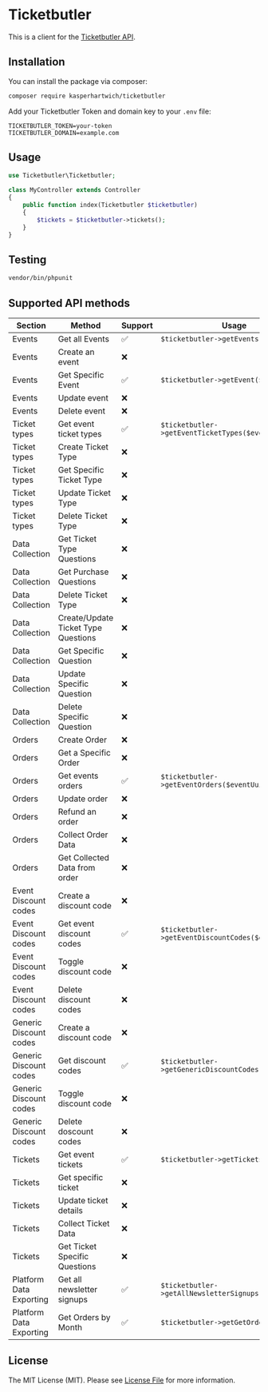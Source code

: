 # Ticketbutler
This is a client for the [Ticketbutler API](https://lab.ticketbutler.io).

## Installation

You can install the package via composer:

``` bash
composer require kasperhartwich/ticketbutler
```

Add your Ticketbutler Token and domain key to your `.env` file:
``` dotenv
TICKETBUTLER_TOKEN=your-token
TICKETBUTLER_DOMAIN=example.com
```

## Usage

``` php
use Ticketbutler\Ticketbutler;

class MyController extends Controller
{
    public function index(Ticketbutler $ticketbutler)
    {
        $tickets = $ticketbutler->tickets();
    }
}
```

## Testing

``` bash
vendor/bin/phpunit
```

## Supported API methods
| Section                 | Method                              | Support | Usage                                                |
|-------------------------|-------------------------------------|---------|------------------------------------------------------|
| Events                  | Get all Events                      | ✅       | `$ticketbutler->getEvents()`                         |
| Events                  | Create an event                     | ❌       |                                                      |
| Events                  | Get Specific Event                  | ✅       | `$ticketbutler->getEvent($eventUuid)`                |
| Events                  | Update event                        | ❌       |                                                      |
| Events                  | Delete event                        | ❌       |                                                      |
| Ticket types            | Get event ticket types              | ✅       | `$ticketbutler->getEventTicketTypes($eventUuid)`     |
| Ticket types            | Create Ticket Type                  | ❌       |                                                      |
| Ticket types            | Get Specific Ticket Type            | ❌       |                                                      |
| Ticket types            | Update Ticket Type                  | ❌       |                                                      |
| Ticket types            | Delete Ticket Type                  | ❌       |                                                      |
| Data Collection         | Get Ticket Type Questions           | ❌       |                                                      |
| Data Collection         | Get Purchase Questions              | ❌       |                                                      |
| Data Collection         | Delete Ticket Type                  | ❌       |                                                      |
| Data Collection         | Create/Update Ticket Type Questions | ❌       |                                                      |
| Data Collection         | Get Specific Question               | ❌       |                                                      |
| Data Collection         | Update Specific Question            | ❌       |                                                      |
| Data Collection         | Delete Specific Question            | ❌       |                                                      |
| Orders                  | Create Order                        | ❌       |                                                      |
| Orders                  | Get a Specific Order                | ❌       |                                                      |
| Orders                  | Get events orders                   | ✅       | `$ticketbutler->getEventOrders($eventUuid)`          |
| Orders                  | Update order                        | ❌       |                                                      |
| Orders                  | Refund an order                     | ❌       |                                                      |
| Orders                  | Collect Order Data                  | ❌       |                                                      |
| Orders                  | Get Collected Data from order       | ❌       |                                                      |
| Event Discount codes    | Create a discount code              | ❌       |                                                      |
| Event Discount codes    | Get event discount codes            | ✅       | `$ticketbutler->getEventDiscountCodes($eventUuid)`   |
| Event Discount codes    | Toggle discount code                | ❌       |                                                      |
| Event Discount codes    | Delete discount codes               | ❌       |                                                      |
| Generic Discount codes  | Create a discount code              | ❌       |                                                      |
| Generic Discount codes  | Get discount codes                  | ✅       | `$ticketbutler->getGenericDiscountCodes($eventUuid)` |
| Generic Discount codes  | Toggle discount code                | ❌       |                                                      |
| Generic Discount codes  | Delete doscount codes               | ❌       |                                                      |
| Tickets                 | Get event tickets                   | ✅       | `$ticketbutler->getTickets()`                        |
| Tickets                 | Get specific ticket                 | ❌       |                                                      |
| Tickets                 | Update ticket details               | ❌       |                                                      |
| Tickets                 | Collect Ticket Data                 | ❌       |                                                      |
| Tickets                 | Get Ticket Specific Questions       | ❌       |                                                      |
| Platform Data Exporting | Get all newsletter signups          | ✅       | `$ticketbutler->getAllNewsletterSignups()`           |
| Platform Data Exporting | Get Orders by Month                 | ✅       | `$ticketbutler->getGetOrdersByMonth()`               |

## License

The MIT License (MIT). Please see [License File](LICENSE.md) for more information.
